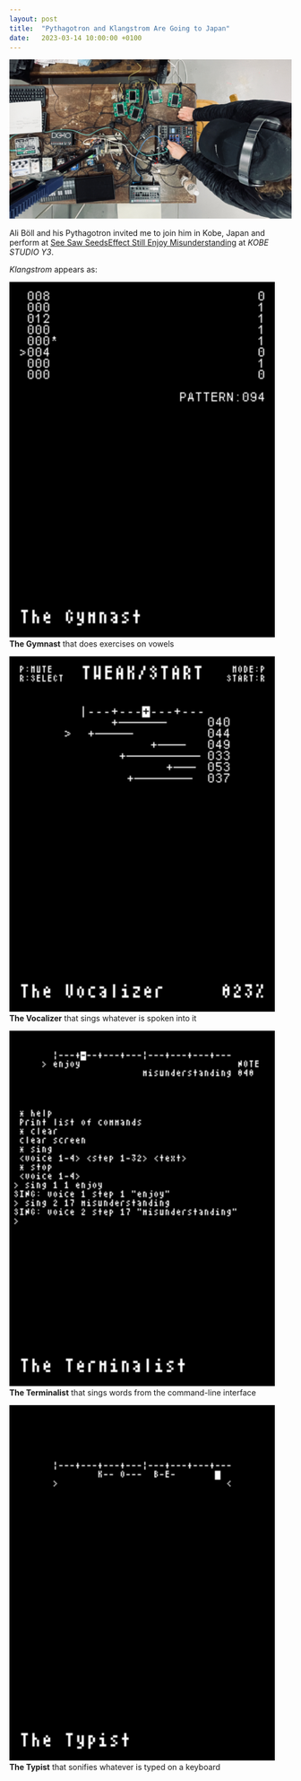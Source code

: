 ```yaml
---
layout: post
title:  "Pythagotron and Klangstrom Are Going to Japan"
date:   2023-03-14 10:00:00 +0100
---
```


![2023-03-14-pythagotron_and_klangstrom_are_going_to_japan](/assets/2023-03-14-pythagotron_and_klangstrom_are_going_to_japan.jpg)

Ali Böll and his Pythagotron invited me to join him in Kobe, Japan and perform at [See Saw SeedsEffect Still Enjoy Misunderstanding](https://cap-kobe.com/kobe-studio-y3/blog/2023/02/15/see-saw-seeds-bremen2023/) at *KOBE STUDIO Y3*.

*Klangstrom* appears as:

![The Gymnast](/assets/2023-03-14-TheGymnast.png)    
**The Gymnast** that does exercises on vowels

![The Vocalizer](/assets/2023-03-14-TheVocalizer.png)    
**The Vocalizer** that sings whatever is spoken into it

![The Terminalist](/assets/2023-03-14-TheTerminalist.png)    
**The Terminalist** that sings words from the command-line interface

![The Typist](/assets/2023-03-14-TheTypist.png)    
**The Typist** that sonifies whatever is typed on a keyboard
